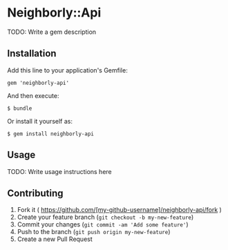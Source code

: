 # Neighborly::Api

TODO: Write a gem description

## Installation

Add this line to your application's Gemfile:

    gem 'neighborly-api'

And then execute:

    $ bundle

Or install it yourself as:

    $ gem install neighborly-api

## Usage

TODO: Write usage instructions here

## Contributing

1. Fork it ( https://github.com/[my-github-username]/neighborly-api/fork )
2. Create your feature branch (`git checkout -b my-new-feature`)
3. Commit your changes (`git commit -am 'Add some feature'`)
4. Push to the branch (`git push origin my-new-feature`)
5. Create a new Pull Request
